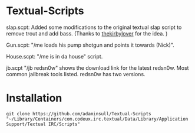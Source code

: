 Textual-Scripts
=====================

slap.scpt: Added some modifications to the original textual slap script to remove trout and add bass. (Thanks to [thekirbylover](http://adam.hbang.ws) for the idea. )

Gun.scpt: "/me loads his pump shotgun and points it towards (Nick)".

House.scpt: "/me is in da house" script. 

jb.scpt "/jb redsn0w" shows the download link for the latest redsn0w. Most common jailbreak tools listed. redsn0w has two versions.

Installation
=====================

`git clone https://github.com/adaminsull/Textual-Scripts "~/Library/Containers/com.codeux.irc.textual/Data/Library/Application Support/Textual IRC/Scripts"`

